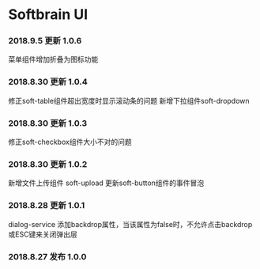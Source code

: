 # Softbrain UI

### 2018.9.5 更新 1.0.6
菜单组件增加折叠为图标功能

### 2018.8.30 更新 1.0.4
修正soft-table组件超出宽度时显示滚动条的问题
新增下拉组件soft-dropdown

### 2018.8.30 更新 1.0.3
修正soft-checkbox组件大小不对的问题

### 2018.8.30 更新 1.0.2
新增文件上传组件 soft-upload
更新soft-button组件的事件冒泡

### 2018.8.28 更新 1.0.1
dialog-service 添加backdrop属性，当该属性为false时，不允许点击backdrop或ESC键来关闭弹出层

### 2018.8.27 发布 1.0.0